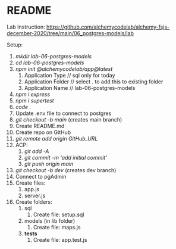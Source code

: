 # README

Lab Instruction:
https://github.com/alchemycodelab/alchemy-fsjs-december-2020/tree/main/06_postgres-models/lab

Setup:

1. *mkdir lab-06-postgres-models*
1. *cd lab-06-postgres-models*
1. *npm init @alchemycodelab/app@latest*
    1. Application Type // sql only for today
    1. Application Folder // select . to add this to existing folder 
    1. Application Name // lab-06-postgres-models
1. *npm i express*
1. *npm i supertest*
1. *code .*
1. Update .env file to connect to postgres
1. *git checkout -b main* (creates main branch)
1. Create README.md
1. Create repo on GitHub
1. *git remote add origin GitHub_URL*
1. ACP:
    1. *git add -A*
    1. *git commit -m 'add initial commit'*
    1. *git push origin main*
1. *git checkout -b dev* (creates dev branch)
1. Connect to pgAdmin
1. Create files:
    1. app.js
    1. server.js
1. Create folders:
    1. sql
        1. Create file: setup.sql
    1. models (in lib folder)
        1. Create file: maps.js
    1. __tests__
        1. Create file: app.test.js



